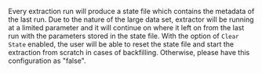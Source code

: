 Every extraction run will produce a state file which contains the metadata of the last run. Due to the nature of the large data set, extractor will be running at a limited parameter and it will continue on where it left on from the last run with the parameters stored in the state file.
With the option of `Clear State` enabled, the user will be able to reset the state file and start the extraction from scratch in cases of backfilling. Otherwise, please have this configuration as "false".